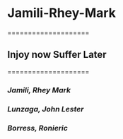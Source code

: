 # **J**amili-**R**hey-**M**ark
====================

## Injoy now Suffer Later

====================
### *Jamili, Rhey Mark*
### *Lunzaga, John Lester*
### *Borress, Ronieric*